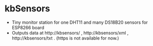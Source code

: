 # kbSensors

- Tiny monitor station for one DHT11 and many DS18B20 sensors for ESP8266 board
- Outputs data at http://kbsensors/ , http://kbsensors/xml , http://kbsensors/txt . (https is not available for now.)
